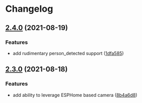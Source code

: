 # Changelog

## [2.4.0](https://www.github.com/TheRealWaldo/thermal/compare/v2.3.0...v2.4.0) (2021-08-19)


### Features

* add rudimentary person_detected support ([1dfa585](https://www.github.com/TheRealWaldo/thermal/commit/1dfa585305c25125051b5d1444890aa9e7b01a0c))

## [2.3.0](https://www.github.com/TheRealWaldo/thermal/compare/v2.2.1...v2.3.0) (2021-08-18)


### Features

* add ability to leverage ESPHome based camera ([8b4a6d8](https://www.github.com/TheRealWaldo/thermal/commit/8b4a6d8ab6210784c3ca776f61e221dca09749b1))
